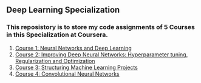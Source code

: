 ## Deep Learning Specialization  
### This reposistory is to store my code assignments of 5 Courses in this Specialization at Coursera.  
1. [Course 1: Neural Networks and Deep Learning](https://github.com/tuantla80/Deep-Learning-Specialization/tree/master/Course%201%20-%20Neural%20Networks%20and%20Deep%20Learning)  
2. [Course 2: Improving Deep Neural Networks: Hyperparameter tuning, Regularization and Optimization](https://github.com/tuantla80/Deep-Learning-Specialization/tree/master/Course%202:%20Improving%20Deep%20Neural%20Networks:%20Hyperparameter%20tuning%2C%20Regularization%20and%20Optimization)  
3. [Course 3: Structuring Machine Learning Projects](https://github.com/tuantla80/Deep-Learning-Specialization/tree/master/Course%203:%20Structuring%20Machine%20Learning%20Projects)  
4. [Course 4: Convolutional Neural Networks](https://github.com/tuantla80/Deep-Learning-Specialization/tree/master/Course%204:%20Convolutional%20Neural%20Networks)
